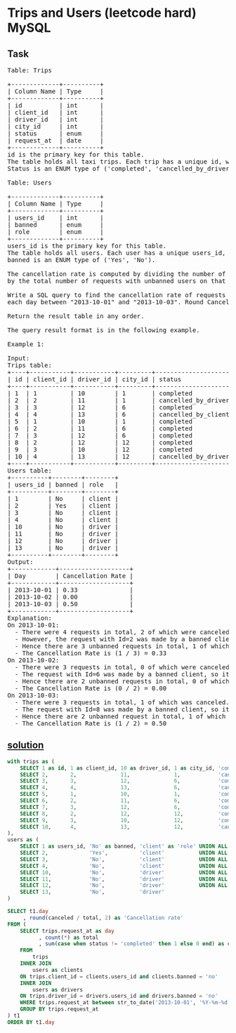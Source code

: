 # Trips and Users (leetcode hard) MySQL

## Task

<pre>
Table: Trips

+-------------+----------+
| Column Name | Type     |
+-------------+----------+
| id          | int      |
| client_id   | int      |
| driver_id   | int      |
| city_id     | int      |
| status      | enum     |
| request_at  | date     |
+-------------+----------+
id is the primary key for this table.
The table holds all taxi trips. Each trip has a unique id, while client_id and driver_id are foreign keys to the users_id at the Users table.
Status is an ENUM type of ('completed', 'cancelled_by_driver', 'cancelled_by_client').
 
Table: Users

+-------------+----------+
| Column Name | Type     |
+-------------+----------+
| users_id    | int      |
| banned      | enum     |
| role        | enum     |
+-------------+----------+
users_id is the primary key for this table.
The table holds all users. Each user has a unique users_id, and role is an ENUM type of ('client', 'driver', 'partner').
banned is an ENUM type of ('Yes', 'No').

The cancellation rate is computed by dividing the number of canceled (by client or driver) requests with unbanned users 
by the total number of requests with unbanned users on that day.

Write a SQL query to find the cancellation rate of requests with unbanned users (both client and driver must not be banned) 
each day between "2013-10-01" and "2013-10-03". Round Cancellation Rate to two decimal points.

Return the result table in any order.

The query result format is in the following example.

Example 1:

Input: 
Trips table:
+----+-----------+-----------+---------+---------------------+------------+
| id | client_id | driver_id | city_id | status              | request_at |
+----+-----------+-----------+---------+---------------------+------------+
| 1  | 1         | 10        | 1       | completed           | 2013-10-01 |
| 2  | 2         | 11        | 1       | cancelled_by_driver | 2013-10-01 |
| 3  | 3         | 12        | 6       | completed           | 2013-10-01 |
| 4  | 4         | 13        | 6       | cancelled_by_client | 2013-10-01 |
| 5  | 1         | 10        | 1       | completed           | 2013-10-02 |
| 6  | 2         | 11        | 6       | completed           | 2013-10-02 |
| 7  | 3         | 12        | 6       | completed           | 2013-10-02 |
| 8  | 2         | 12        | 12      | completed           | 2013-10-03 |
| 9  | 3         | 10        | 12      | completed           | 2013-10-03 |
| 10 | 4         | 13        | 12      | cancelled_by_driver | 2013-10-03 |
+----+-----------+-----------+---------+---------------------+------------+
Users table:
+----------+--------+--------+
| users_id | banned | role   |
+----------+--------+--------+
| 1        | No     | client |
| 2        | Yes    | client |
| 3        | No     | client |
| 4        | No     | client |
| 10       | No     | driver |
| 11       | No     | driver |
| 12       | No     | driver |
| 13       | No     | driver |
+----------+--------+--------+
Output: 
+------------+-------------------+
| Day        | Cancellation Rate |
+------------+-------------------+
| 2013-10-01 | 0.33              |
| 2013-10-02 | 0.00              |
| 2013-10-03 | 0.50              |
+------------+-------------------+
Explanation: 
On 2013-10-01:
  - There were 4 requests in total, 2 of which were canceled.
  - However, the request with Id=2 was made by a banned client (User_Id=2), so it is ignored in the calculation.
  - Hence there are 3 unbanned requests in total, 1 of which was canceled.
  - The Cancellation Rate is (1 / 3) = 0.33
On 2013-10-02:
  - There were 3 requests in total, 0 of which were canceled.
  - The request with Id=6 was made by a banned client, so it is ignored.
  - Hence there are 2 unbanned requests in total, 0 of which were canceled.
  - The Cancellation Rate is (0 / 2) = 0.00
On 2013-10-03:
  - There were 3 requests in total, 1 of which was canceled.
  - The request with Id=8 was made by a banned client, so it is ignored.
  - Hence there are 2 unbanned request in total, 1 of which were canceled.
  - The Cancellation Rate is (1 / 2) = 0.50
</pre>

## [solution](https://github.com/antovk/test-tasks/blob/main/trips-and-users/solution.sql)

```sql
with trips as (
    SELECT 1 as id, 1 as client_id, 10 as driver_id, 1 as city_id, 'completed' as 'status', str_to_date('2013-10-01', '%Y-%m-%d') as request_at UNION ALL
    SELECT 2,       2,              11,              1,            'cancelled_by_driver',   str_to_date('2013-10-01', '%Y-%m-%d')               UNION ALL
    SELECT 3,       3,              12,              6,            'completed',             str_to_date('2013-10-01', '%Y-%m-%d')               UNION ALL
    SELECT 4,       4,              13,              6,            'cancelled_by_client',   str_to_date('2013-10-01', '%Y-%m-%d')               UNION ALL
    SELECT 5,       1,              10,              1,            'completed',             str_to_date('2013-10-02', '%Y-%m-%d')               UNION ALL
    SELECT 6,       2,              11,              6,            'completed',             str_to_date('2013-10-02', '%Y-%m-%d')               UNION ALL
    SELECT 7,       3,              12,              6,            'completed',             str_to_date('2013-10-02', '%Y-%m-%d')               UNION ALL
    SELECT 8,       2,              12,              12,           'completed',             str_to_date('2013-10-03', '%Y-%m-%d')               UNION ALL
    SELECT 9,       3,              10,              12,           'completed',             str_to_date('2013-10-03', '%Y-%m-%d')               UNION ALL
    SELECT 10,      4,              13,              12,           'cancelled_by_driver',   str_to_date('2013-10-03', '%Y-%m-%d')
),
users as (
    SELECT 1 as users_id, 'No' as banned, 'client' as 'role' UNION ALL
    SELECT 2,             'Yes',          'client'           UNION ALL
    SELECT 3,             'No',           'client'           UNION ALL
    SELECT 4,             'No',           'client'           UNION ALL
    SELECT 10,            'No',           'driver'           UNION ALL
    SELECT 11,            'No',           'driver'           UNION ALL
    SELECT 12,            'No',           'driver'           UNION ALL
    SELECT 13,            'No',           'driver'
)

SELECT t1.day
     , round(canceled / total, 2) as 'Cancellation rate'
FROM (
    SELECT trips.request_at as day
          , count(*) as total
          , sum(case when status != 'completed' then 1 else 0 end) as canceled
    FROM
        trips
    INNER JOIN
        users as clients
    ON trips.client_id = clients.users_id and clients.banned = 'no'
    INNER JOIN
        users as drivers
    ON trips.driver_id = drivers.users_id and drivers.banned = 'no'
    WHERE trips.request_at between str_to_date('2013-10-01', '%Y-%m-%d') and str_to_date('2013-10-03', '%Y-%m-%d')
    GROUP BY trips.request_at
) t1
ORDER BY t1.day
```

